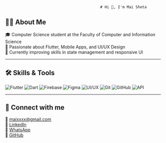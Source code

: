                                               # Hi 👋, I'm Mai Sheta

## 👩‍💻 About Me  
🎓 Computer Science student at the Faculty of Computer and Information Science  
📱 Passionate about Flutter, Mobile Apps, and UI/UX Design  
🌱 Currently improving skills in state management and responsive UI  

---

## 🛠️ Skills & Tools  

![Flutter](https://img.shields.io/badge/-Flutter-02569B?style=for-the-badge&logo=flutter&logoColor=white)
![Dart](https://img.shields.io/badge/-Dart-0175C2?style=for-the-badge&logo=dart&logoColor=white)
![Firebase](https://img.shields.io/badge/-Firebase-FFCA28?style=for-the-badge&logo=firebase&logoColor=black)
![Figma](https://img.shields.io/badge/-Figma-F24E1E?style=for-the-badge&logo=figma&logoColor=white)
![UI/UX](https://img.shields.io/badge/-UI%2FUX-E34F26?style=for-the-badge&logo=html5&logoColor=white)
![Git](https://img.shields.io/badge/-Git-F05032?style=for-the-badge&logo=git&logoColor=white)
![GitHub](https://img.shields.io/badge/-GitHub-181717?style=for-the-badge&logo=github&logoColor=white)
![API](https://img.shields.io/badge/-API-00BFFF?style=for-the-badge)

---

## 📩 Connect with me  
📧 [maixxxx@gmail.com](mailto:maysheta5@gmail.com)  
💼 [LinkedIn](www.linkedin.com/in/mai-sheta)  
💬 [WhatsApp](https://wa.me/201143496764)  
🐙 [GitHub](https://github.com/maisheta)

